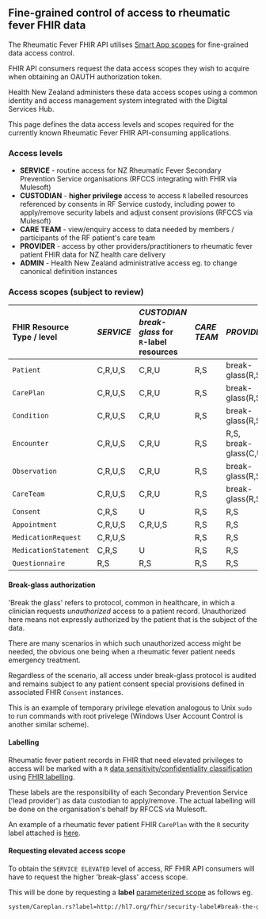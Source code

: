 ## Fine-grained control of access to rheumatic fever FHIR data

The Rheumatic Fever FHIR API utilises [Smart App scopes](https://build.fhir.org/ig/HL7/smart-app-launch/scopes-and-launch-context.html#finer-grained-resource-constraints-using-search-parameters) for fine-grained data access control.

FHIR API consumers request the data access scopes they wish to acquire when obtaining an OAUTH authorization token.

Health New Zealand administers these data access scopes using a common identity and access management system integrated with the Digital Services Hub.

This page defines the data access levels and scopes required for the currently known Rheumatic Fever FHIR API-consuming applications.

### Access levels

- **SERVICE** - routine access for NZ Rheumatic Fever Secondary Prevention Service organisations (RFCCS integrating with FHIR via Mulesoft)
- **CUSTODIAN** - **higher privilege** access to access `R` labelled resources referenced by consents in RF Service custody, including power to apply/remove security labels and adjust consent provisions (RFCCS via Mulesoft)
- **CARE TEAM** - view/enquiry access to data needed by members / participants of the RF patient's care team
- **PROVIDER** - access by other providers/practitioners to rheumatic fever patient FHIR data for NZ health care delivery
- **ADMIN** - Health New Zealand administrative access eg. to change canonical definition instances

### Access scopes (subject to review)

| FHIR Resource Type / level  | *SERVICE*| *CUSTODIAN*<br>*break-glass* for<br>`R`-label resources | *CARE TEAM* | *PROVIDER* | *ADMIN* |
|:----|:----|:----|:----|:----|:----|
|`Patient`              | C,R,U,S  | C,R,U    | R,S   | break-glass(R,S)  | C,R,U,S   |
|`CarePlan`             | C,R,U,S  | C,R,U    | R,S   | break-glass(R,S)  | C,R,U,S   |
|`Condition`            | C,R,U,S  | C,R,U    | R,S   | break-glass(R,S)  | C,R,U,S   |
|`Encounter`            | C,R,U,S  | C,R,U    | R,S   | R,S, break-glass(C,U)| C,R,U,S   |
|`Observation`          | C,R,U,S  | C,R,U    | R,S   | break-glass(R,S)  | C,R,U,S   |
|`CareTeam`             | C,R,U,S  | C,R,U    | R,S   | break-glass(R,S)  | C,R,U,S   |
|`Consent`              | C,R,S    | U        | R,S   | R,S               | C,R,U,S   |
|`Appointment`          | C,R,U,S  | C,R,U,S  | R,S   | R,S               | C,R,U,S   |
|`MedicationRequest`    | C,R,U,S  |          | R,S   | R,S               | C,R,U,S   |
|`MedicationStatement`  | C,R,S    | U        | R,S   | R,S               | C,R,U,S   |
|`Questionnaire`        | R,S      | R,S      | R,S   | R,S               | C,R,U,S   |

#### Break-glass authorization

'Break the glass' refers to protocol, common in healthcare, in which a clinician requests *unauthorized* access to a patient record.  Unauthorized here means not expressly authorized by the patient that is the subject of the data.

There are many scenarios in which such unauthorized access might be needed, the obvious one being when a rheumatic fever patient needs emergency treatment.

Regardless of the scenario, all access under break-glass protocol is audited and remains subject to any patient consent special provisions defined in associated FHIR `Consent` instances.

This is an example of temporary privilege elevation analogous to Unix `sudo` to run commands with root privelege (Windows User Account Control is another similar scheme).

#### Labelling

Rheumatic fever patient records in FHIR that need elevated privileges to access will be marked with a `R` [data sensitivity/confidentiality classification](https://terminology.hl7.org/5.5.0/CodeSystem-v3-Confidentiality.html) using [FHIR labelling](https://hl7.org/fhir/R4B/security-labels.html).  

These labels are the responsibility of each Secondary Prevention Service ('lead provider') as data custodian to apply/remove.  The actual labelling will be done on the organisation's behalf by RFCCS via Mulesoft.

An example of a rheumatic fever patient FHIR `CarePlan` with the `R` security label attached is [here](CarePlan-CarePlan-PatientRegistered-R.json.html).

#### Requesting elevated access scope

To obtain the `SERVICE ELEVATED` level of access, RF FHIR API consumers will have to request the higher 'break-glass' access scope.

This will be done by requesting a **label** [parameterized scope](https://build.fhir.org/ig/HL7/smart-app-launch/scopes-and-launch-context.html#finer-grained-resource-constraints-using-search-parameters) as follows eg.

```sh
system/Careplan.rs?label=http://hl7.org/fhir/security-label#break-the-glass
```
